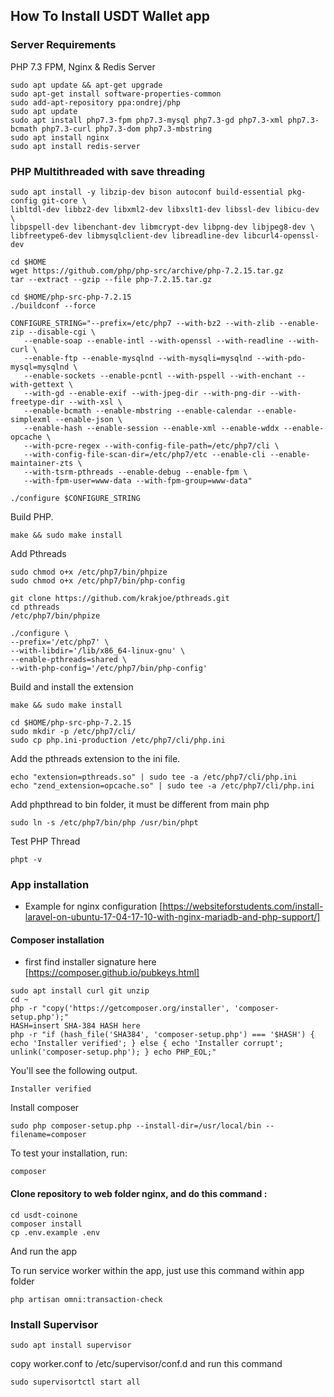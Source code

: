 ## How To Install USDT Wallet app

### Server Requirements
PHP 7.3 FPM, Nginx & Redis Server
```
sudo apt update && apt-get upgrade
sudo apt-get install software-properties-common
sudo add-apt-repository ppa:ondrej/php
sudo apt update
sudo apt install php7.3-fpm php7.3-mysql php7.3-gd php7.3-xml php7.3-bcmath php7.3-curl php7.3-dom php7.3-mbstring
sudo apt install nginx
sudo apt install redis-server
```

### PHP Multithreaded with save threading

```
sudo apt install -y libzip-dev bison autoconf build-essential pkg-config git-core \
libltdl-dev libbz2-dev libxml2-dev libxslt1-dev libssl-dev libicu-dev \
libpspell-dev libenchant-dev libmcrypt-dev libpng-dev libjpeg8-dev \
libfreetype6-dev libmysqlclient-dev libreadline-dev libcurl4-openssl-dev 
```

```
cd $HOME
wget https://github.com/php/php-src/archive/php-7.2.15.tar.gz
tar --extract --gzip --file php-7.2.15.tar.gz
```

```
cd $HOME/php-src-php-7.2.15
./buildconf --force
```

```
CONFIGURE_STRING="--prefix=/etc/php7 --with-bz2 --with-zlib --enable-zip --disable-cgi \
   --enable-soap --enable-intl --with-openssl --with-readline --with-curl \
   --enable-ftp --enable-mysqlnd --with-mysqli=mysqlnd --with-pdo-mysql=mysqlnd \
   --enable-sockets --enable-pcntl --with-pspell --with-enchant --with-gettext \
   --with-gd --enable-exif --with-jpeg-dir --with-png-dir --with-freetype-dir --with-xsl \
   --enable-bcmath --enable-mbstring --enable-calendar --enable-simplexml --enable-json \
   --enable-hash --enable-session --enable-xml --enable-wddx --enable-opcache \
   --with-pcre-regex --with-config-file-path=/etc/php7/cli \
   --with-config-file-scan-dir=/etc/php7/etc --enable-cli --enable-maintainer-zts \
   --with-tsrm-pthreads --enable-debug --enable-fpm \
   --with-fpm-user=www-data --with-fpm-group=www-data"

./configure $CONFIGURE_STRING
```

Build PHP.
```
make && sudo make install
```

Add Pthreads

```
sudo chmod o+x /etc/php7/bin/phpize
sudo chmod o+x /etc/php7/bin/php-config
```
```
git clone https://github.com/krakjoe/pthreads.git
cd pthreads
/etc/php7/bin/phpize
```

```
./configure \
--prefix='/etc/php7' \
--with-libdir='/lib/x86_64-linux-gnu' \
--enable-pthreads=shared \
--with-php-config='/etc/php7/bin/php-config'
```
Build and install the extension
```
make && sudo make install
```

```
cd $HOME/php-src-php-7.2.15
sudo mkdir -p /etc/php7/cli/
sudo cp php.ini-production /etc/php7/cli/php.ini

```
Add the pthreads extension to the ini file.
```
echo "extension=pthreads.so" | sudo tee -a /etc/php7/cli/php.ini
echo "zend_extension=opcache.so" | sudo tee -a /etc/php7/cli/php.ini
```
Add phpthread to bin folder, it must be different from main php
```
sudo ln -s /etc/php7/bin/php /usr/bin/phpt
```
Test PHP Thread
```
phpt -v
```

### App installation
- Example for nginx configuration [https://websiteforstudents.com/install-laravel-on-ubuntu-17-04-17-10-with-nginx-mariadb-and-php-support/]

#### Composer installation
- first find installer signature here [https://composer.github.io/pubkeys.html]
```
sudo apt install curl git unzip
cd ~
php -r "copy('https://getcomposer.org/installer', 'composer-setup.php');"
HASH=insert SHA-384 HASH here
php -r "if (hash_file('SHA384', 'composer-setup.php') === '$HASH') { echo 'Installer verified'; } else { echo 'Installer corrupt'; unlink('composer-setup.php'); } echo PHP_EOL;"
```
You'll see the following output.
```
Installer verified
```
Install composer
```
sudo php composer-setup.php --install-dir=/usr/local/bin --filename=composer
```
To test your installation, run:
```
composer
```

#### Clone repository to web folder nginx, and do this command :
```
cd usdt-coinone
composer install
cp .env.example .env
```
And run the app

To run service worker within the app, just use this command within app folder
```
php artisan omni:transaction-check
```

### Install Supervisor

```
sudo apt install supervisor
```

copy worker.conf to /etc/supervisor/conf.d
and run this command
```
sudo supervisortctl start all
```




